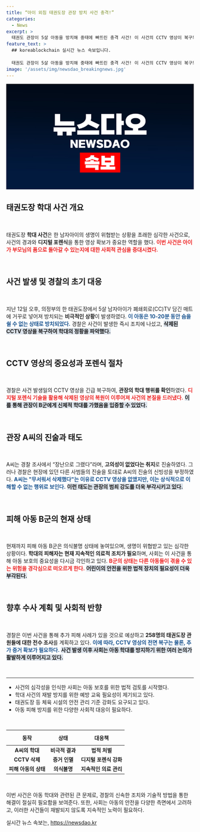 ```yaml
---
title: “아이 외침 태권도장 관장 방치 사건 충격!”
categories:
  - News
excerpt: >
  태권도 관장이 5살 아동을 방치해 중태에 빠뜨린 충격 사건! 이 사건의 CCTV 영상이 복구되면서, 관장의 장난이라는 변명은 사라졌다. 경찰은 추가 피해 아동 조사를 예고하며 사건의 심각성을 강조했다.
feature_text: >
  ## koreablockchain 실시간 뉴스 속보입니다.

  태권도 관장이 5살 아동을 방치해 중태에 빠뜨린 충격 사건! 이 사건의 CCTV 영상이 복구되면서, 관장의 장난이라는 변명은 사라졌다. 경찰은 추가 피해 아동 조사를 예고하며 사건의 심각성을 강조했다.
image: '/assets/img/newsdao_breakingnews.jpg'
---
```


<p><img src="/assets/img/newsdao_breakingnews.jpg" alt="koreablockchain 속보" /></p>

<h2 data-ke-size="size26">태권도장 학대 사건 개요</h2>

<p data-ke-size="size16">&nbsp;</p>

<p>태권도장 <b>학대 사건</b>은 한 남자아이의 생명이 위협받는 상황을 초래한 심각한 사건으로, 사건의 경과와 <b>디지털 포렌식</b>을 통한 영상 확보가 중요한 역할을 했다. <b><span style="color: #ee2323;">이번 사건은 아이가 부모님의 품으로 돌아갈 수 있는지에 대한 사회적 관심을 증대시켰다.</span></b> </p></p>

<p data-ke-size="size16">&nbsp;</p>

<h2 data-ke-size="size26">사건 발생 및 경찰의 초기 대응</h2>

<p data-ke-size="size16">&nbsp;</p>

<p>지난 12일 오후, 의정부의 한 태권도장에서 5살 남자아이가 폐쇄회로(CC)TV 담긴 매트에 거꾸로 넣어져 방치되는 <b>비극적인 상황</b>이 발생하였다. <b><span style="color: #1a5490;">이 아동은 10-20분 동안 숨을 쉴 수 없는 상태로 방치되었다.</span></b> 경찰은 사건이 발생한 즉시 조치에 나섰고, <b><span style="background-color: #21538527;">삭제된 CCTV 영상을 복구하여 학대의 정황을 파악했다.</span></b> </p></p>

<p data-ke-size="size16">&nbsp;</p>

<h2 data-ke-size="size26">CCTV 영상의 중요성과 포렌식 절차</h2>

<p data-ke-size="size16">&nbsp;</p>

<p>경찰은 사건 발생일의 CCTV 영상을 긴급 복구하여, <b>관장의 학대 행위를 확인</b>하였다. <b><span style="color: #ee2323;">디지털 포렌식 기술을 활용해 삭제된 영상의 복원이 이루어져 사건의 본질을 드러냈다.</span></b> <b><span style="background-color: #21538527;">이를 통해 관장이 B군에게 신체적 학대를 가했음을 입증할 수 있었다.</span></b> </p></p>

<p data-ke-size="size16">&nbsp;</p>

<h2 data-ke-size="size26">관장 A씨의 진술과 태도</h2>

<p data-ke-size="size16">&nbsp;</p>

<p>A씨는 경찰 조사에서 “장난으로 그랬다”라며, <b>고의성이 없었다는 취지</b>로 진술하였다. 그러나 경찰은 현장에 있던 다른 사범들의 진술을 토대로 A씨의 진술의 신빙성을 부정하였다. <b><span style="color: #1a5490;">A씨는 "무서워서 삭제했다"는 이유로 CCTV 영상을 없앴지만, 이는 상식적으로 이해할 수 없는 행위로 보인다.</span></b> <b><span style="background-color: #21538527;">이런 태도는 관장의 범죄 강도를 더욱 부각시키고 있다.</span></b> </p></p>

<p data-ke-size="size16">&nbsp;</p>

<h2 data-ke-size="size26">피해 아동 B군의 현재 상태</h2>

<p data-ke-size="size16">&nbsp;</p>

<p>현재까지 피해 아동 B군은 의식불명 상태에 놓여있으며, 생명이 위협받고 있는 심각한 상황이다. <b>학대의 피해자는 현재 지속적인 의료적 조치가 필요</b>하며, 사회는 이 사건을 통해 아동 보호의 중요성을 다시금 각인하고 있다. <b><span style="color: #ee2323;">B군의 상태는 다른 아동들이 겪을 수 있는 위험을 경각심으로 떠오르게 한다.</span></b> <b><span style="background-color: #21538527;">어린이의 안전을 위한 법적 장치의 필요성이 더욱 부각된다.</span></b> </p></p>

<p data-ke-size="size16">&nbsp;</p>

<h2 data-ke-size="size26">향후 수사 계획 및 사회적 반향</h2>

<p data-ke-size="size16">&nbsp;</p>

<p>경찰은 이번 사건을 통해 추가 피해 사례가 있을 것으로 예상하고 <b>258명의 태권도장 관원들에 대한 전수 조사</b>를 계획하고 있다. <b><span style="color: #1a5490;">이에 따라, CCTV 영상의 전면 복구는 물론, 추가 증거 확보가 필요하다.</span></b> <b><span style="background-color: #21538527;">사건 발생 이후 사회는 아동 학대를 방지하기 위한 여러 논의가 활발하게 이루어지고 있다.</span></b> </p></p>

<p data-ke-size="size16">&nbsp;</p>

<hr>

<ul>
  <li>사건의 심각성을 인식한 사회는 아동 보호를 위한 법적 검토를 시작했다.</li>
  <li>학대 사건의 재발 방지를 위한 예방 교육 필요성이 제기되고 있다.</li>
  <li>태권도장 등 체육 시설의 안전 관리 기준 강화도 요구되고 있다.</li>
  <li>아동 피해 방지를 위한 다양한 사회적 대응이 필요하다.</li>
</ul>

<p data-ke-size="size16">&nbsp;</p>

<table style="width: 100%;">
  <thead>
    <tr>
      <th style="text-align: center; height: 33px;"><b>동작</b></th>
      <th style="text-align: center; height: 33px;"><b>상태</b></th>
      <th style="text-align: center; height: 33px;"><b>대응책</b></th>
    </tr>
  </thead>
  <tbody>
    <tr>
      <td style="text-align: center; height: 17px;"><b>A씨의 학대</b></td>
      <td style="text-align: center; height: 17px;"><b>비극적 결과</b></td>
      <td style="text-align: center; height: 17px;"><b>법적 처벌</b></td>
    </tr>
    <tr>
      <td style="text-align: center; height: 17px;"><b>CCTV 삭제</b></td>
      <td style="text-align: center; height: 17px;"><b>증거 인멸</b></td>
      <td style="text-align: center; height: 17px;"><b>디지털 포렌식 강화</b></td>
    </tr>
    <tr>
      <td style="text-align: center; height: 17px;"><b>피해 아동의 상태</b></td>
      <td style="text-align: center; height: 17px;"><b>의식불명</b></td>
      <td style="text-align: center; height: 17px;"><b>지속적인 의료 관리</b></td>
    </tr>
  </tbody>
</table>

<p data-ke-size="size16">&nbsp;</p> 

<p>이번 사건은 아동 학대와 관련된 큰 문제로, 경찰의 신속한 조치와 기술적 방법을 통한 해결이 절실히 필요함을 보여준다. 또한, 사회는 아동의 안전을 다양한 측면에서 고려하고, 이러한 사건들이 재발되지 않도록 지속적인 노력이 필요하다.</p>
실시간 뉴스 속보는, <a href="https://newsdao.kr" rel="dofollow">https://newsdao.kr</a>


